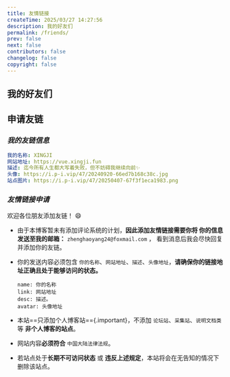 ```yaml
---
title: 友情链接
createTime: 2025/03/27 14:27:56
description: 我的好友们
permalink: /friends/
prev: false
next: false
contributors: false
changelog: false
copyright: false
---
```


## 我的好友们

<AllFriendContent/>

## 申请友链

### _我的友链信息_

```yaml
我的名称: XINGJI
网站地址: https://vue.xingji.fun
描述: 迄今所有人生都大写着失败，但不妨碍我继续向前✨
头像: https://i.p-i.vip/47/20240920-66ed7b168c38c.jpg
站点图片: https://i.p-i.vip/47/20250407-67f3f1eca1983.png
```

### _友情链接申请_

欢迎各位朋友添加友链！ 😄

- 由于本博客暂未有添加评论系统的计划，**因此添加友情链接需要你将 你的信息 发送至我的邮箱：** `zhenghaoyang24@foxmail.com` ，
看到消息后我会尽快回复并添加你的友链。

- 你的发送内容必须包含 `你的名称`、`网站地址`、`描述`、`头像地址`，**请确保你的链接地址正确且处于能够访问的状态。**  
  ```
  name: 你的名称
  link: 网站地址
  desc: 描述。
  avatar: 头像地址
  ```
- 本站==只添加个人博客站=={.important}，不添加 `论坛站`、`采集站`、`说明文档类` 等 **非个人博客的站点**。
- 网站内容**必须符合** `中国大陆法律法规`。
- 若站点处于**长期不可访问状态** 或 **违反上述规定**，本站将会在无告知的情况下删除该站点。